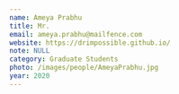```yaml
---
name: Ameya Prabhu
title: Mr.
email: ameya.prabhu@mailfence.com
website: https://drimpossible.github.io/
note: NULL
category: Graduate Students
photo: /images/people/AmeyaPrabhu.jpg
year: 2020
---
```

